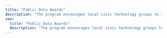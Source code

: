 ```yaml
---
title: "Public Data Awards"
description: "The program encourages local civic technology groups to store and/or access their community data sets on the decentralized web."
seo:
  title: "Public Data Awards"
  description: "The program encourages local civic technology groups to store and/or access their community data sets on the decentralized web."
---
```


